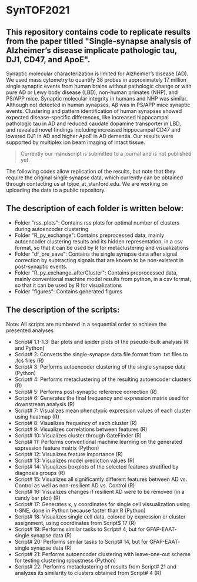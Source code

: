 # SynTOF2021
## This repository contains code to replicate results from the paper titled "Single-synapse analysis of Alzheimer’s disease implicate pathologic tau, DJ1, CD47, and ApoE".  <br>
Synaptic molecular characterization is limited for Alzheimer’s disease (AD). We used mass cytometry to quantify 38 probes in approximately 17 million single synaptic events from human brains without pathologic change or with pure AD or Lewy body disease (LBD), non-human primates (NHP), and PS/APP mice. Synaptic molecular integrity in humans and NHP was similar. Although not detected in human synapses, Aβ was in PS/APP mice synaptic events. Clustering and pattern identification of human synapses showed expected disease-specific differences, like increased hippocampal pathologic tau in AD and reduced caudate dopamine transporter in LBD, and revealed novel findings including increased hippocampal CD47 and lowered DJ1 in AD and higher ApoE in AD dementia. Our results were supported by multiplex ion beam imaging of intact tissue.

> Currently our manuscript is submitted to a journal and is not published yet.

The following codes allow replication of the results, but note that they require the original single synapse data, which currently can be obtained through contacting us at tpjoe_at_stanford.edu. We are working on uploading the data to a public repository.

## The description of each folder is written below:  <br>
* Folder "rss_plots": Contains rss plots for optimal number of clusters during autoencoder clustering
* Folder "R_py_exchange": Contains preprocessed data, mainly autoencoder clustering results and its hidden representation, in a csv format, so that it can be used by R for metaclustering and visualizations
* Folder "df_pre_save": Contains the single synapse data after signal correction by subtracting signals that are known to be non-existent in post-synaptic events.
* Folder "R_py_exchange_afterCluster": Contains preprocessed data, mainly conventional machine model results from python, in a csv format, so that it can be used by R for visualizations
* Folder "figures": Contains generated figures

## The description of the scripts: <br>
Note: All scripts are numbered in a sequential order to achieve the presented analyses

* Script# 1.1-1.3: Bar plots and spider plots of the pseudo-bulk analysis (R and Python)
* Script# 2: Converts the single-synapse data file format from .txt files to .fcs files (R)
* Script# 3: Performs autoencoder clustering of the single synapse data (Python)
* Script# 4: Performs metaclustering of the resulting autoencoder clusters (R)
* Script# 5: Performs post-synaptic reference correction (R)
* Script# 6: Generates the final frequency and expression matrix used for downstream analysis (R)
* Script# 7: Visualizes mean phenotypic expression values of each cluster using heatmap (R)
* Script# 8: Visualizes frequency of each cluster (R)
* Script# 9: Visualizes correlations between features (R)
* Script# 10: Visualizes cluster through GateFinder (R)
* Script# 11: Performs conventional machine learning on the generated expression feature matrix (Python)
* Script# 12: Visualizes feature importance (R)
* Script# 13: Visualizes model prediction values (R)
* Script# 14: Visualizes boxplots of the selected features stratified by diagnosis groups (R)
* Script# 15: Visualizes all significantly different features between AD vs. Control as well as non-resilient AD vs. Control (R)
* Script# 16: Visualizes changes if resilient AD were to be removed (in a candy bar plot) (R)
* Script# 17: Generates x, y coordinates for single cell vissualization using t-SNE, done in Python because faster than R (Python)
* Script# 18: Visualizes single cell data, colored by expression or cluster assignment, using coordinates from Script$ 17 (R)
* Script# 19: Performs similar tasks to Script# 4, but for GFAP-EAAT- single synapse data (R)
* Script# 20: Performs similar tasks to Script# 14, but for GFAP-EAAT- single synapse data (R)
* Script# 21: Performs autoencoder clustering with leave-one-out scheme for testing clustering robustness (Python)
* Script# 22: Performs metaclustering of results from Script# 21 and analyzes its similarity to clusters obtained from Script# 4 (R)
